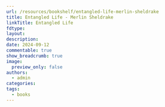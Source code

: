 ```yaml
---
url: /resources/bookshelf/entangled-life-merlin-sheldrake
title: Entangled Life - Merlin Sheldrake
linkTitle: Entangled Life
fdtype: 
layout: 
description: 
date: 2024-09-12
commentable: true
show_breadcrumb: true
image:
  preview_only: false
authors:
  - admin
categories: 
tags:
  - books
---
```



